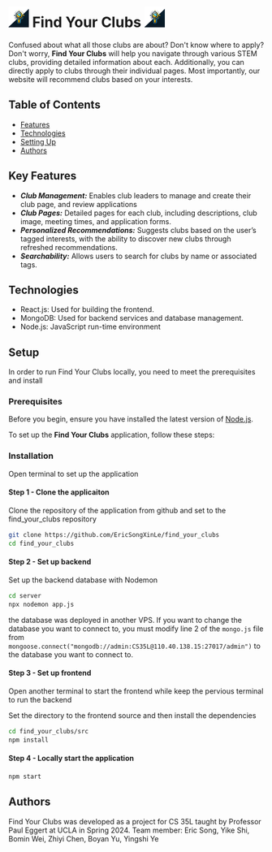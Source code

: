# <img src="./src/images/logo.webp" width=40px> Find Your Clubs  <img src="./src/images/logo.webp" width=40px>

Confused about what all those clubs are about? Don't know where to apply? Don't worry, **Find Your Clubs** will help you navigate through various STEM clubs, providing detailed information about each. Additionally, you can directly apply to clubs through their individual pages. Most importantly, our website will recommend clubs based on your interests.

## Table of Contents
- [Features](https://github.com/EricSongXinLe/find_your_clubs/tree/new-main?tab=readme-ov-file#feature)
- [Technologies](https://github.com/EricSongXinLe/find_your_clubs/tree/new-main?tab=readme-ov-file#technologies)
- [Setting Up](https://github.com/EricSongXinLe/find_your_clubs/tree/new-main?tab=readme-ov-file#setting-up)
- [Authors](https://github.com/EricSongXinLe/find_your_clubs/tree/new-main?tab=readme-ov-file#authors)

## Key Features
+ ***Club Management:*** Enables club leaders to manage and create their club page, and review applications
+ ***Club Pages:*** Detailed pages for each club, including descriptions, club image, meeting times, and application forms.
+ ***Personalized Recommendations:*** Suggests clubs based on the user’s tagged interests, with the ability to discover new clubs through refreshed recommendations.
+ ***Searchability:*** Allows users to search for clubs by name or associated tags.

## Technologies
+ React.js: Used for building the frontend.
+ MongoDB: Used for backend services and database management.
+ Node.js:  JavaScript run-time environment

## Setup
In order to run Find Your Clubs locally, you need to meet the prerequisites and install 

### Prerequisites 
Before you begin, ensure you have installed the latest version of [Node.js](https://nodejs.org/en/download/package-manager/).

To set up the **Find Your Clubs** application, follow these steps:

### Installation
Open terminal to set up the application 

#### Step 1 - Clone the applicaiton 

Clone the repository of the application from github and set to the find_your_clubs repository
```bash
git clone https://github.com/EricSongXinLe/find_your_clubs 
cd find_your_clubs
```

#### Step 2 - Set up backend
Set up the backend database with Nodemon
```bash
cd server
npx nodemon app.js
```
the database was deployed in another VPS. If you want to change the database you want to connect to, you must modify line 2 of the ``mongo.js`` file from ``mongoose.connect("mongodb://admin:CS35L@110.40.138.15:27017/admin")`` to the database you want to connect to.

#### Step 3 - Set up frontend

Open another terminal to start the frontend while keep the  pervious terminal to run the backend

Set the directory to the frontend source and then install the dependencies 
```bash
cd find_your_clubs/src
npm install
```


#### Step 4 - Locally start the application 
```bash
npm start
```

## Authors
Find Your Clubs was developed as a project for CS 35L taught by Professor Paul Eggert at UCLA in Spring 2024. 
Team member: Eric Song, Yike Shi, Bomin Wei, Zhiyi Chen, Boyan Yu, Yingshi Ye